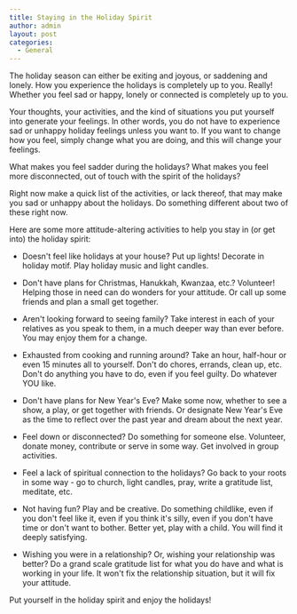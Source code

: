 ```yaml
---
title: Staying in the Holiday Spirit
author: admin
layout: post
categories:
  - General
---
```

The holiday season can either be exiting and joyous, or saddening and lonely. How you experience the holidays is completely up to you. Really! Whether you feel sad or happy, lonely or connected is completely up to you.

Your thoughts, your activities, and the kind of situations you put yourself into generate your feelings. In other words, you do not have to experience sad or unhappy holiday feelings unless you want to. If you want to change how you feel, simply change what you are doing, and this will change your feelings.

What makes you feel sadder during the holidays? What makes you feel more disconnected, out of touch with the spirit of the holidays?

Right now make a quick list of the activities, or lack thereof, that may make you sad or unhappy about the holidays. Do something different about two of these right now.

Here are some more attitude-altering activities to help you stay in (or get into) the holiday spirit:

* Doesn't feel like holidays at your house? Put up lights! Decorate in holiday motif. Play holiday music and light candles.

* Don't have plans for Christmas, Hanukkah, Kwanzaa, etc.? Volunteer! Helping those in need can do wonders for your attitude. Or call up some friends and plan a small get together.

* Aren't looking forward to seeing family? Take interest in each of your relatives as you speak to them, in a much deeper way than ever before. You may enjoy them for a change. 

* Exhausted from cooking and running around? Take an hour, half-hour or even 15 minutes all to yourself. Don't do chores, errands, clean up, etc. Don't do anything you have to do, even if you feel guilty. Do whatever YOU like.

* Don't have plans for New Year's Eve? Make some now, whether to see a show, a play, or get together with friends. Or designate New Year's Eve as the time to reflect over the past year and dream about the next year.

* Feel down or disconnected? Do something for someone else. Volunteer, donate money, contribute or serve in some way. Get involved in group activities.

* Feel a lack of spiritual connection to the holidays? Go back to your roots in some way - go to church, light candles, pray, write a gratitude list, meditate, etc.

* Not having fun? Play and be creative. Do something childlike, even if you don't feel like it, even if you think it's silly, even if you don't have time or don't want to bother. Better yet, play with a child. You will find it deeply satisfying.

* Wishing you were in a relationship? Or, wishing your relationship was better? Do a grand scale gratitude list for what you do have and what is working in your life. It won't fix the relationship situation, but it will fix your attitude.

Put yourself in the holiday spirit and enjoy the holidays!
